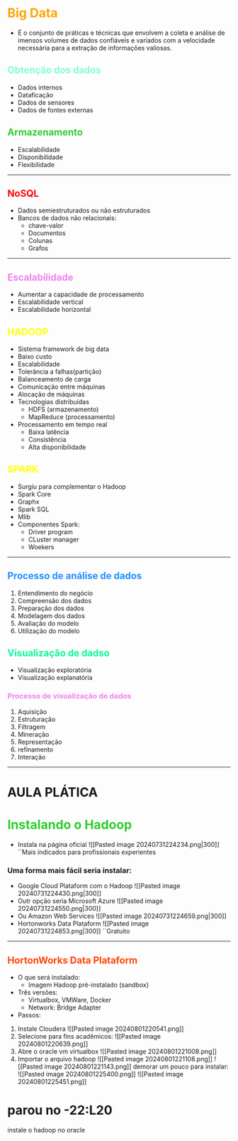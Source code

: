 # <span style="color:orange">Big Data</span>

- É o conjunto de práticas e técnicas que envolvem a coleta e análise de imensos volumes de dados confiáveis e variados com a velocidade necessária para a extração de informações valiosas.

## <span style="color:aquamarine">Obtenção dos dados</span>
- Dados internos
- Dataficação
- Dados de sensores 
- Dados de fontes externas

##  <span style="color:#32CD32">Armazenamento</span> 
- Escalabilidade
- Disponibilidade
- Flexibilidade
---
## <span style="color:red">NoSQL</span> 
- Dados semiestruturados ou não estruturados
- Bancos de dados não relacionais:
	- chave-valor
	- Documentos
	- Colunas
	- Grafos

----
## <span style="color:violet">Escalabilidade</span> 
- Aumentar a capacidade de processamento
- Escalabilidade vertical
- Escalabilidade horizontal

## <span style="color:yellow">HADOOP</span>
- Sistema framework de big data
- Baixo custo
- Escalabilidade
- Tolerância a falhas(partição)
- Balanceamento de carga
- Comunicação entre máquinas 
- Alocação de máquinas
- Tecnologias distribuídas
	- HDFS (armazenamento)
	- MapReduce (processamento)
- Processamento em tempo real
	- Baixa latência
	- Consistência
	- Alta disponibilidade

## <span style="color:yellow">SPARK</span>
- Surgiu para complementar o Hadoop
- Spark Core
- Graphx
- Spark SQL
- Mlib
- Componentes Spark:
	- Driver program
	- CLuster manager
	- Woekers
---
## <span style="color: #1E90FF">Processo de análise de dados</span>
1. Entendimento do negócio
2. Compreensão dos dados
3. Preparação dos dados
4. Modelagem dos dados
5. Avaliação do modelo
6. Utilização do modelo

## <span style="color:#00FA9A">Visualização de dadso</span>
- Visualização exploratória
- Visualização explanatória
### <span style="color:violet">Processo de visualização de dados</span> 
1. Aquisição
2. Estruturação
3. Filtragem
4. Mineração
5. Representação
6. refinamento
7. Interação

---
# AULA PLÁTICA
#  <span style="color:#32CD32">Instalando o Hadoop</span> 
- Instala na página oficial
![[Pasted image 20240731224234.png|300]]
``Mais indicados para profissionais experientes
### Uma forma mais fácil seria instalar:
- Google Cloud Plataform com o Hadoop
![[Pasted image 20240731224430.png|300]]
- Outr opção seria Microsoft Azure
![[Pasted image 20240731224550.png|300]]
- Ou Amazon Web Services
![[Pasted image 20240731224659.png|300]]
- Hortonworks Data Plataform
![[Pasted image 20240731224853.png|300]]
``Gratuito

---
## <span style="color:#FF4500">HortonWorks Data Plataform</span>
- O que será instalado:
	- Imagem Hadoop pré-instalado (sandbox)
- Três versões:
	- Virtualbox, VMWare, Docker
	- Network: Bridge Adapter
- Passos:
1. Instale Cloudera
![[Pasted image 20240801220541.png]]
2. Selecione para fins acadêmicos:
![[Pasted image 20240801220639.png]]
3. Abre o oracle vm virtualbox
![[Pasted image 20240801221008.png]]
4. Importar o arquivo hadoop
![[Pasted image 20240801221108.png]]
![[Pasted image 20240801221143.png]]
demorar um pouco para instalar:
![[Pasted image 20240801225400.png]]
![[Pasted image 20240801225451.png]]
# parou no -22:L20
instale o hadoop no oracle